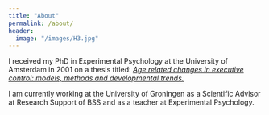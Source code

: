 ```yaml
---
title: "About"
permalink: /about/
header:
  image: "/images/H3.jpg"
---
```


I received my PhD in Experimental Psychology at the University of Amsterdam in 2001 on a thesis titled: [*Age related changes in executive control: models, methods and developmental trends.*](https://pure.uva.nl/ws/files/3776582/50617_Thesis.pdf)

I am currently working at the University of Groningen as a Scientific Advisor at Research Support of BSS and as a teacher at Experimental Psychology.
